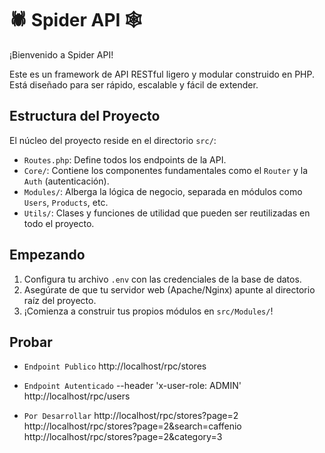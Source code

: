 # 🕷️ Spider API 🕸️

¡Bienvenido a Spider API!

Este es un framework de API RESTful ligero y modular construido en PHP. Está diseñado para ser rápido, escalable y fácil de extender.

## Estructura del Proyecto

El núcleo del proyecto reside en el directorio `src/`:

- `Routes.php`: Define todos los endpoints de la API.
- `Core/`: Contiene los componentes fundamentales como el `Router` y la `Auth` (autenticación).
- `Modules/`: Alberga la lógica de negocio, separada en módulos como `Users`, `Products`, etc.
- `Utils/`: Clases y funciones de utilidad que pueden ser reutilizadas en todo el proyecto.

## Empezando

1.  Configura tu archivo `.env` con las credenciales de la base de datos.
2.  Asegúrate de que tu servidor web (Apache/Nginx) apunte al directorio raíz del proyecto.
3.  ¡Comienza a construir tus propios módulos en `src/Modules/`!

## Probar

- `Endpoint Publico`
  http://localhost/rpc/stores

- `Endpoint Autenticado`
  --header 'x-user-role: ADMIN'
  http://localhost/rpc/users

- `Por Desarrollar`
  http://localhost/rpc/stores?page=2
  http://localhost/rpc/stores?page=2&search=caffenio
  http://localhost/rpc/stores?page=2&category=3
